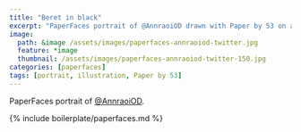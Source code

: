 ```yaml
---
title: "Beret in black"
excerpt: "PaperFaces portrait of @AnnraoiOD drawn with Paper by 53 on an iPad."
image: 
  path: &image /assets/images/paperfaces-annraoiod-twitter.jpg 
  feature: *image
  thumbnail: /assets/images/paperfaces-annraoiod-twitter-150.jpg
categories: [paperfaces]
tags: [portrait, illustration, Paper by 53]
---
```


PaperFaces portrait of [@AnnraoiOD](https://twitter.com/AnnraoiOD).

{% include boilerplate/paperfaces.md %}
